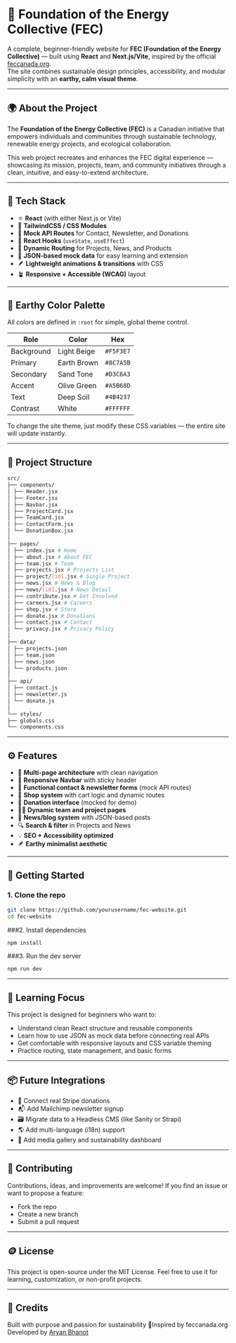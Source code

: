 # 🌿 Foundation of the Energy Collective (FEC)

A complete, beginner-friendly website for **FEC (Foundation of the Energy Collective)** — built using **React** and **Next.js/Vite**, inspired by the official [feccanada.org](https://feccanada.org).  
The site combines sustainable design principles, accessibility, and modular simplicity with an **earthy, calm visual theme**.

---

## 🌍 About the Project

The **Foundation of the Energy Collective (FEC)** is a Canadian initiative that empowers individuals and communities through sustainable technology, renewable energy projects, and ecological collaboration.

This web project recreates and enhances the FEC digital experience — showcasing its mission, projects, team, and community initiatives through a clean, intuitive, and easy-to-extend architecture.

---

## 🧱 Tech Stack

- ⚛️ **React** (with either Next.js or Vite)
- 💅 **TailwindCSS / CSS Modules**
- 📡 **Mock API Routes** for Contact, Newsletter, and Donations
- 🧠 **React Hooks** (`useState`, `useEffect`)
- 🔄 **Dynamic Routing** for Projects, News, and Products
- 🧩 **JSON-based mock data** for easy learning and extension
- 🪶 **Lightweight animations & transitions** with CSS
- 🪴 **Responsive + Accessible (WCAG)** layout

---

## 🎨 Earthy Color Palette

All colors are defined in `:root` for simple, global theme control.

| Role | Color | Hex |
|------|--------|-----|
| Background | Light Beige | `#F5F3E7` |
| Primary | Earth Brown | `#8C7A5B` |
| Secondary | Sand Tone | `#D3C6A3` |
| Accent | Olive Green | `#A5B68D` |
| Text | Deep Soil | `#4B4237` |
| Contrast | White | `#FFFFFF` |

To change the site theme, just modify these CSS variables — the entire site will update instantly.

---

## 📂 Project Structure

```sh
src/
├── components/
│ ├── Header.jsx
│ ├── Footer.jsx
│ ├── Navbar.jsx
│ ├── ProjectCard.jsx
│ ├── TeamCard.jsx
│ ├── ContactForm.jsx
│ └── DonationBox.jsx
│
├── pages/
│ ├── index.jsx # Home
│ ├── about.jsx # About FEC
│ ├── team.jsx # Team
│ ├── projects.jsx # Projects List
│ ├── project/[id].jsx # Single Project
│ ├── news.jsx # News & Blog
│ ├── news/[id].jsx # News Detail
│ ├── contribute.jsx # Get Involved
│ ├── careers.jsx # Careers
│ ├── shop.jsx # Store
│ ├── donate.jsx # Donations
│ ├── contact.jsx # Contact
│ └── privacy.jsx # Privacy Policy
│
├── data/
│ ├── projects.json
│ ├── team.json
│ ├── news.json
│ └── products.json
│
├── api/
│ ├── contact.js
│ ├── newsletter.js
│ └── donate.js
│
└── styles/
├── globals.css
└── components.css
```


---

## ⚙️ Features

- 🌱 **Multi-page architecture** with clean navigation  
- 🧭 **Responsive Navbar** with sticky header  
- 💌 **Functional contact & newsletter forms** (mock API routes)  
- 🛒 **Shop system** with cart logic and dynamic routes  
- 💸 **Donation interface** (mocked for demo)  
- 🧑‍🔬 **Dynamic team and project pages**  
- 📰 **News/blog system** with JSON-based posts  
- 🔍 **Search & filter** in Projects and News  
- 💡 **SEO + Accessibility optimized**  
- 🪶 **Earthy minimalist aesthetic**  

---

## 🚀 Getting Started

### 1. Clone the repo
```bash
git clone https://github.com/yourusername/fec-website.git
cd fec-website
```

###2. Install dependencies
```bash
npm install
```

###3. Run the dev server
```bash
npm run dev
```
---
 
## 🧠 Learning Focus
This project is designed for beginners who want to:
- Understand clean React structure and reusable components
- Learn how to use JSON as mock data before connecting real APIs
- Get comfortable with responsive layouts and CSS variable theming
- Practice routing, state management, and basic forms

---

## 📦 Future Integrations
- 🔐 Connect real Stripe donations
- 📬 Add Mailchimp newsletter signup
- 🗃️ Migrate data to a Headless CMS (like Sanity or Strapi)
- 🌎 Add multi-language (i18n) support
- 📸 Add media gallery and sustainability dashboard

---

## 🤝 Contributing
Contributions, ideas, and improvements are welcome!
If you find an issue or want to propose a feature:
- Fork the repo
- Create a new branch
- Submit a pull request

---

## 🪙 License
This project is open-source under the MIT License.
Feel free to use it for learning, customization, or non-profit projects.

---

## 💚 Credits
Built with purpose and passion for sustainability
🌿Inspired by feccanada.org
Developed by [Aryan Bhanot](https://www.linkedin.com/in/aryan-bhanot-609650245/)
